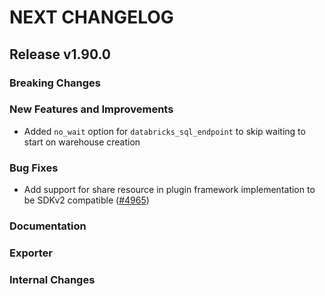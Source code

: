 # NEXT CHANGELOG

## Release v1.90.0

### Breaking Changes

### New Features and Improvements

* Added `no_wait` option for `databricks_sql_endpoint` to skip waiting to start on warehouse creation

### Bug Fixes
 * Add support for share resource in plugin framework implementation to be SDKv2 compatible ([#4965](https://github.com/databricks/terraform-provider-databricks/pull/4965))
### Documentation

### Exporter

### Internal Changes
